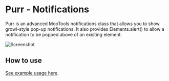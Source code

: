 Purr - Notifications
===========

Purr is an advanced MooTools notifications class that allows you to show growl-style pop-up notifications.  It also provides Elements.alert() to allow a notification to be popped above of an existing element.

![Screenshot](http://re5et.github.com/assets/images/purr-screenshot.png)

How to use
----------

[See example usage here](http://re5et.github.com/projects/purr/demo).
